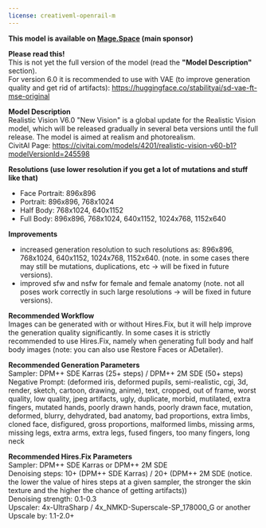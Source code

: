 ```yaml
---
license: creativeml-openrail-m
---
```

<b>This model is available on <a href="https://www.mage.space/">Mage.Space</a> (main sponsor)</b><br>

<b>Please read this!</b><br>
This is not yet the full version of the model (read the <b>"Model Description"</b> section).<br>
For version 6.0 it is recommended to use with VAE (to improve generation quality and get rid of artifacts): https://huggingface.co/stabilityai/sd-vae-ft-mse-original<br>

<b>Model Description</b><br>
Realistic Vision V6.0 "New Vision" is a global update for the Realistic Vision model, which will be released gradually in several beta versions until the full release. The model is aimed at realism and photorealism.<br>
CivitAI Page: https://civitai.com/models/4201/realistic-vision-v60-b1?modelVersionId=245598

<b>Resolutions (use lower resolution if you get a lot of mutations and stuff like that)</b><br>
- Face Portrait: 896x896<br>
- Portrait: 896x896, 768x1024<br>
- Half Body: 768x1024, 640x1152<br>
- Full Body: 896x896, 768x1024, 640x1152, 1024x768, 1152x640<br>

<b>Improvements</b>
- increased generation resolution to such resolutions as: 896x896, 768x1024, 640x1152, 1024x768, 1152x640. (note. in some cases there may still be mutations, duplications, etc -> will be fixed in future versions).<br>
- improved sfw and nsfw for female and female anatomy (note. not all poses work correctly in such large resolutions -> will be fixed in future versions).<br>

<b>Recommended Workflow</b><br>
Images can be generated with or without Hires.Fix, but it will help improve the generation quality significantly. In some cases it is strictly recommended to use Hires.Fix, namely when generating full body and half body images (note: you can also use Restore Faces or ADetailer).<br>

<b>Recommended Generation Parameters</b><br>
Sampler: DPM++ SDE Karras (25+ steps) / DPM++ 2M SDE (50+ steps)<br>
Negative Prompt: (deformed iris, deformed pupils, semi-realistic, cgi, 3d, render, sketch, cartoon, drawing, anime), text, cropped, out of frame, worst quality, low quality, jpeg artifacts, ugly, duplicate, morbid, mutilated, extra fingers, mutated hands, poorly drawn hands, poorly drawn face, mutation, deformed, blurry, dehydrated, bad anatomy, bad proportions, extra limbs, cloned face, disfigured, gross proportions, malformed limbs, missing arms, missing legs, extra arms, extra legs, fused fingers, too many fingers, long neck<br>

<b>Recommended Hires.Fix Parameters</b><br>
Sampler: DPM++ SDE Karras or DPM++ 2M SDE<br>
Denoising steps: 10+ (DPM++ SDE Karras) / 20+ (DPM++ 2M SDE (notice. the lower the value of hires steps at a given sampler, the stronger the skin texture and the higher the chance of getting artifacts))<br>
Denoising strength: 0.1-0.3<br>
Upscaler: 4x-UltraSharp / 4x_NMKD-Superscale-SP_178000_G or another<br>
Upscale by: 1.1-2.0+<br>
